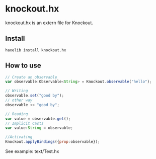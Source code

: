 # knockout.hx

knockout.hx is an extern file for Knockout.

## Install

```
haxelib install knockout.hx
```

## How to use

```javascript
// Create an observable
var observable:Observable<String> = Knockout.observable("hello");

// Writing
observable.set("good by");
// other way
observable << "good by";

// Reading
var value = observable.get();
// Implicit Casts
var value:String = observable;

//Activating
Knockout.applyBindings({prop:observable});

```

See example: text/Test.hx